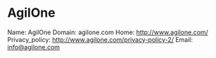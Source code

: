 
# AgilOne

Name: AgilOne
Domain: agilone.com
Home: http://www.agilone.com/
Privacy_policy: http://www.agilone.com/privacy-policy-2/
Email: info@agilone.com
